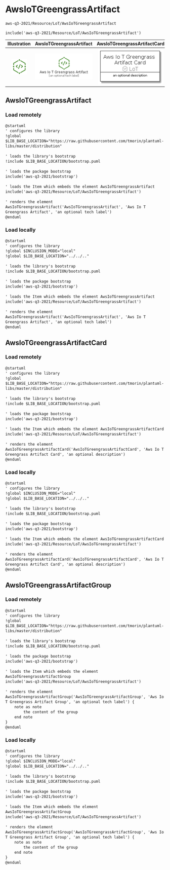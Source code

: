 # AwsIoTGreengrassArtifact


```text
aws-q3-2021/Resource/LoT/AwsIoTGreengrassArtifact
```

```text
include('aws-q3-2021/Resource/LoT/AwsIoTGreengrassArtifact')
```



| Illustration | AwsIoTGreengrassArtifact | AwsIoTGreengrassArtifactCard | AwsIoTGreengrassArtifactGroup |
| :---: | :---: | :---: | :---: |
| ![illustration for Illustration](../../../aws-q3-2021/Resource/LoT/AwsIoTGreengrassArtifact.png) | ![illustration for AwsIoTGreengrassArtifact](../../../aws-q3-2021/Resource/LoT/AwsIoTGreengrassArtifact.Local.png) | ![illustration for AwsIoTGreengrassArtifactCard](../../../aws-q3-2021/Resource/LoT/AwsIoTGreengrassArtifactCard.Local.png) | ![illustration for AwsIoTGreengrassArtifactGroup](../../../aws-q3-2021/Resource/LoT/AwsIoTGreengrassArtifactGroup.Local.png) |




## AwsIoTGreengrassArtifact

### Load remotely
```plantuml
@startuml
' configures the library
!global $LIB_BASE_LOCATION="https://raw.githubusercontent.com/tmorin/plantuml-libs/master/distribution"

' loads the library's bootstrap
!include $LIB_BASE_LOCATION/bootstrap.puml

' loads the package bootstrap
include('aws-q3-2021/bootstrap')

' loads the Item which embeds the element AwsIoTGreengrassArtifact
include('aws-q3-2021/Resource/LoT/AwsIoTGreengrassArtifact')

' renders the element
AwsIoTGreengrassArtifact('AwsIoTGreengrassArtifact', 'Aws Io T Greengrass Artifact', 'an optional tech label')
@enduml
```

### Load locally
```plantuml
@startuml
' configures the library
!global $INCLUSION_MODE="local"
!global $LIB_BASE_LOCATION="../../.."

' loads the library's bootstrap
!include $LIB_BASE_LOCATION/bootstrap.puml

' loads the package bootstrap
include('aws-q3-2021/bootstrap')

' loads the Item which embeds the element AwsIoTGreengrassArtifact
include('aws-q3-2021/Resource/LoT/AwsIoTGreengrassArtifact')

' renders the element
AwsIoTGreengrassArtifact('AwsIoTGreengrassArtifact', 'Aws Io T Greengrass Artifact', 'an optional tech label')
@enduml
```

## AwsIoTGreengrassArtifactCard

### Load remotely
```plantuml
@startuml
' configures the library
!global $LIB_BASE_LOCATION="https://raw.githubusercontent.com/tmorin/plantuml-libs/master/distribution"

' loads the library's bootstrap
!include $LIB_BASE_LOCATION/bootstrap.puml

' loads the package bootstrap
include('aws-q3-2021/bootstrap')

' loads the Item which embeds the element AwsIoTGreengrassArtifactCard
include('aws-q3-2021/Resource/LoT/AwsIoTGreengrassArtifact')

' renders the element
AwsIoTGreengrassArtifactCard('AwsIoTGreengrassArtifactCard', 'Aws Io T Greengrass Artifact Card', 'an optional description')
@enduml
```

### Load locally
```plantuml
@startuml
' configures the library
!global $INCLUSION_MODE="local"
!global $LIB_BASE_LOCATION="../../.."

' loads the library's bootstrap
!include $LIB_BASE_LOCATION/bootstrap.puml

' loads the package bootstrap
include('aws-q3-2021/bootstrap')

' loads the Item which embeds the element AwsIoTGreengrassArtifactCard
include('aws-q3-2021/Resource/LoT/AwsIoTGreengrassArtifact')

' renders the element
AwsIoTGreengrassArtifactCard('AwsIoTGreengrassArtifactCard', 'Aws Io T Greengrass Artifact Card', 'an optional description')
@enduml
```

## AwsIoTGreengrassArtifactGroup

### Load remotely
```plantuml
@startuml
' configures the library
!global $LIB_BASE_LOCATION="https://raw.githubusercontent.com/tmorin/plantuml-libs/master/distribution"

' loads the library's bootstrap
!include $LIB_BASE_LOCATION/bootstrap.puml

' loads the package bootstrap
include('aws-q3-2021/bootstrap')

' loads the Item which embeds the element AwsIoTGreengrassArtifactGroup
include('aws-q3-2021/Resource/LoT/AwsIoTGreengrassArtifact')

' renders the element
AwsIoTGreengrassArtifactGroup('AwsIoTGreengrassArtifactGroup', 'Aws Io T Greengrass Artifact Group', 'an optional tech label') {
    note as note
        the content of the group
    end note
}
@enduml
```

### Load locally
```plantuml
@startuml
' configures the library
!global $INCLUSION_MODE="local"
!global $LIB_BASE_LOCATION="../../.."

' loads the library's bootstrap
!include $LIB_BASE_LOCATION/bootstrap.puml

' loads the package bootstrap
include('aws-q3-2021/bootstrap')

' loads the Item which embeds the element AwsIoTGreengrassArtifactGroup
include('aws-q3-2021/Resource/LoT/AwsIoTGreengrassArtifact')

' renders the element
AwsIoTGreengrassArtifactGroup('AwsIoTGreengrassArtifactGroup', 'Aws Io T Greengrass Artifact Group', 'an optional tech label') {
    note as note
        the content of the group
    end note
}
@enduml
```

